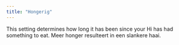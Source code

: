 ```yaml
---
title: "Hongerig"
---
```


This setting determines how long it has been since your Hi has had something to eat. Meer honger resulteert in een slankere haai.




